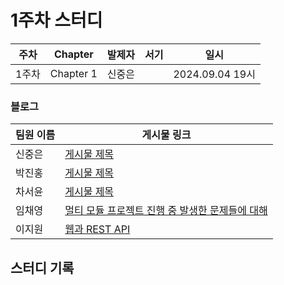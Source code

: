 # 1주차 스터디
| 주차  | Chapter | 발제자 | 서기 | 일시 |
|-------|---------|--------|------|------|
| 1주차 | Chapter 1 | 신중은 |      | 2024.09.04 19시 |

### 블로그

| 팀원 이름 | 게시물 링크 |
|-----------|-------------|
| 신중은    | [게시물 제목](URL) |
| 박진홍    | [게시물 제목](URL) |
| 차서윤    | [게시물 제목](URL) |
| 임채영    | [멀티 모듈 프로젝트 진행 중 발생한 문제들에 대해](https://velog.io/@chaeyounge/%EB%A9%80%ED%8B%B0-%EB%AA%A8%EB%93%88-%ED%94%84%EB%A1%9C%EC%A0%9D%ED%8A%B8-%EC%A7%84%ED%96%89-%EC%A4%91-%EB%B0%9C%EC%83%9D%ED%95%9C-%EB%AC%B8%EC%A0%9C%EB%93%A4%EC%97%90-%EB%8C%80%ED%95%B4) |
| 이지원    | [웹과 REST API](https://lopsided-myth-31e.notion.site/6-11dfe007392a80cbbb54f99a0a4eb06b) |

## 스터디 기록

